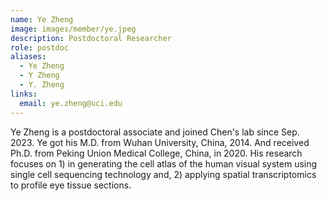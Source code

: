```yaml
---
name: Ye Zheng
image: images/member/ye.jpeg
description: Postdoctoral Researcher
role: postdoc
aliases:
  - Ye Zheng
  - Y Zheng
  - Y. Zheng
links:
  email: ye.zheng@uci.edu
---
```


Ye Zheng is a postdoctoral associate and joined Chen's lab since Sep. 2023. Ye got his M.D. from Wuhan University, China, 2014. And received Ph.D. from Peking Union Medical College, China, in 2020. His research focuses on 1) in generating the cell atlas of the human visual system using single cell sequencing technology and, 2) applying spatial transcriptomics to profile eye tissue sections. 


